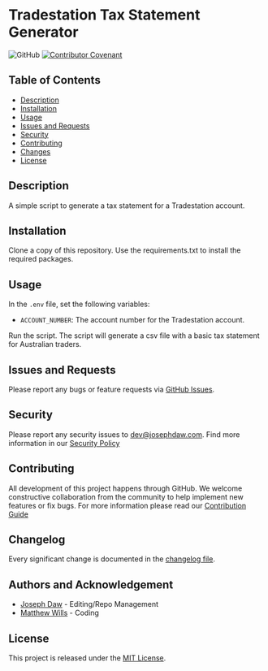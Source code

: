 # Tradestation Tax Statement Generator
![GitHub](https://img.shields.io/github/license/josephdaw/ts-tax-statement)
[![Contributor Covenant](https://img.shields.io/badge/Contributor%20Covenant-2.1-4baaaa.svg)](code_of_conduct.md)


## Table of Contents
- [Description](#description)
- [Installation](#installation)
- [Usage](#usage)
- [Issues and Requests](#issues-and-requests)
- [Security](#security)
- [Contributing](#contributing)
- [Changes](#changelog)
- [License](#license)


## Description
A simple script to generate a tax statement for a Tradestation account.

## Installation
Clone a copy of this repository. Use the requirements.txt to install the required packages.

## Usage
In the `.env` file, set the following variables:
- `ACCOUNT_NUMBER`: The account number for the Tradestation account.

Run the script. The script will generate a csv file with a basic tax statement for Australian traders.


## Issues and Requests
Please report any bugs or feature requests via [GitHub Issues](https://github.com/josephdaw/ts-tax-statement/issues). 

## Security 
Please report any security issues to [dev@josephdaw.com](mailto:dev@josephdaw.com). Find more information in our [Security Policy](.github/SECURITY.md)

## Contributing
All development of this project happens through GitHub. We welcome constructive collaboration from the community to help implement new features or fix bugs. For more information please read our [Contribution Guide](.github/CONTRIBUTING.md)

## Changelog
Every significant change is documented in the [changelog file](CHANGELOG.md). 

## Authors and Acknowledgement
- [Joseph Daw](https://josephdaw.com) - Editing/Repo Management
- [Matthew Wills](https://github.com/matthew-wills) - Coding

## License
This project is released under the [MIT License](LICENSE).
